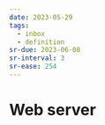 ```yaml
---
date: 2023-05-29
tags:
  - inbox
  - definition
sr-due: 2023-06-08
sr-interval: 3
sr-ease: 254
---
```


# Web server
